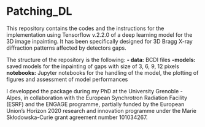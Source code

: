 # Patching_DL

This repository contains the codes and the instructions for the implementation using Tensorflow v.2.2.0 of a deep learning model for the 3D image inpainting. It has been specifically designed for 3D Bragg X-ray diffraction patterns affected by detectors gaps. 

The structure of the repository is the following:
**- data:** BCDI files 
**-models:** saved models for the inpainting of gaps with size of 3, 6, 9, 12 pixels
**notebooks:** Jupyter notebooks for the handling of the model, the plotting of figures and assessment of model performances 


I developped the package during my PhD at the University Grenoble - Alpes, in collaboration with the European Synchrotron Radiation Facility (ESRF) and the ENGAGE programme, partially funded by the European Union’s Horizon 2020 research and innovation programme under the Marie Skłodowska-Curie grant agreement number 101034267.



